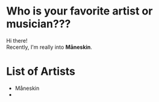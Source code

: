 # Who is your favorite artist or musician???
Hi there!  
Recently, I'm really into **Måneskin**.

# List of Artists

- Måneskin
- 
